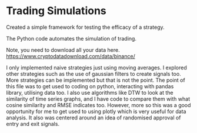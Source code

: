 # Trading Simulations
Created a simple framework for testing the efficacy of a strategy. 

The Python code automates the simulation of trading. 

Note, you need to download all your data here.
https://www.cryptodatadownload.com/data/binance/

I only implemented naive strategies just using moving averages. I explored other strategies such as the use of gaussian filters to create signals too. More strategies can be implemented but that is not the point. The point of this file was to get used to coding on python, interacting with pandas library, utilising data too. I also use algorithms like DTW to look at the similarity of time series graphs, and I have code to compare them with what cosine similarity and RMSE indicates too. However, more so this was a good opportunity for me to get used to using plotly which is very useful for data analysis.  It also was centered around an idea of randomised approval of entry and exit signals. 
